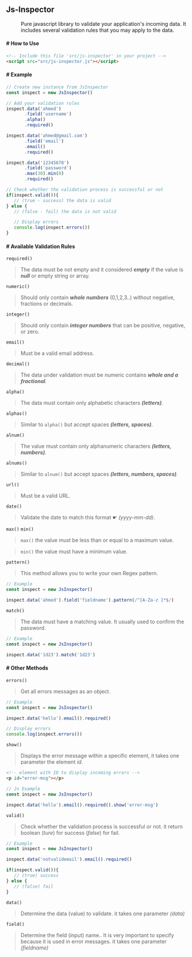 ## Js-Inspector
<dd> Pure javascript library to validate your application's incoming data. It includes several validation rules that you may apply to the data. </dd>

#### # How to Use
``` html
<!-- Include this file 'src/js-inspector' in your project -->
<script src="src/js-inspector.js"></script>
```
#### # Example
``` javascript
// Create new instance from JsInspector
const inspect = new JsInspector()

// Add your validation rules
inspect.data('ahmed')
       .field('username')
       .alpha()
       .required()

inspect.data('ahmed@gmail.com')
       .field('email')
       .email()
       .required()

inspect.data('12345678')
       .field('password')
       .max(30).min(8)
       .required()

// Check whether the validation process is successful or not
if(inspect.valid()){
   // (true - success) the data is valid
} else {
   // (false - fail) the data is not valid

   // Display errors
   console.log(inspect.errors())
}
```
#### # Available Validation Rules
` required() `
> The data must be not empty and it considered **_empty_** if the value is **_null_** or empty string or array.

` numeric() `
> Should only contain **_whole numbers_** (0,1,2,3..) without negative, fractions or decimals.

` integer() `
> Should only contain **_integer numbers_** that can be positive, negative, or zero.

` email() `
> Must be a valid email address.

` decimal() `
> The data under validation must be numeric contains **_whole and a fractional_**.

` alpha() `
> The data must contain only alphabetic characters **_(letters)_**.

` alphas() `
> Similar to `alpha()` but accept spaces **_(letters, spaces)_**.

` alnum() `
> The value must contain only alphanumeric characters **_(letters, numbers)_**.

` alnums() `
> Similar to `alnum()` but accept spaces **_(letters, numbers, spaces)_**.

` url() `
> Must be a valid URL.

` date() `
> Validate the date to match this format ☛ _(yyyy-mm-dd)_.

` max() ` ` min() `
> ` max() ` the value must be less than or equal to a maximum value.

> ` min() ` the value must have a minimum value.

` pattern() `
> This method allows you to write your own Regex pattern.
``` javascript
// Example
const inspect = new JsInspector()

inspect.data('ahmed').field('fieldname').pattern(/^[A-Za-z ]*$/)
```

` match() `
> The data must have a matching value. It usually used to confirm the password.
``` javascript
// Example
const inspect = new JsInspector()

inspect.data('1d23').match('1d23')
```

#### # Other Methods
` errors() `
> Get all errors messages as an object.
``` javascript
// Example
const inspect = new JsInspector()

inspect.data('hello').email().required()

// Display errors
console.log(inspect.errors())
```

` show() `
> Displays the error message within a specific element, it takes one parameter the element _id_.
``` html
<!-- element with ID to display incoming errors -->
<p id="error-msg"></p>
```
``` javascript
// Js Example
const inspect = new JsInspector()

inspect.data('hello').email().required().show('error-msg')
```

` valid() `
> Check whether the validation process is successful or not. it return boolean (_ture_) for success (_false_) for fail.
``` javascript
// Example
const inspect = new JsInspector()

inspect.data('notvalidemail').email().required()

if(inspect.valid()){
   // (true) success
} else {
   // (false) fail
}
```

` data() `
> Determine the data (value) to validate. it takes one parameter _(data)_

` field() `
> Determine the field (input) name.. It is very important to specify because it is used in error messages. it takes one parameter _(fieldname)_